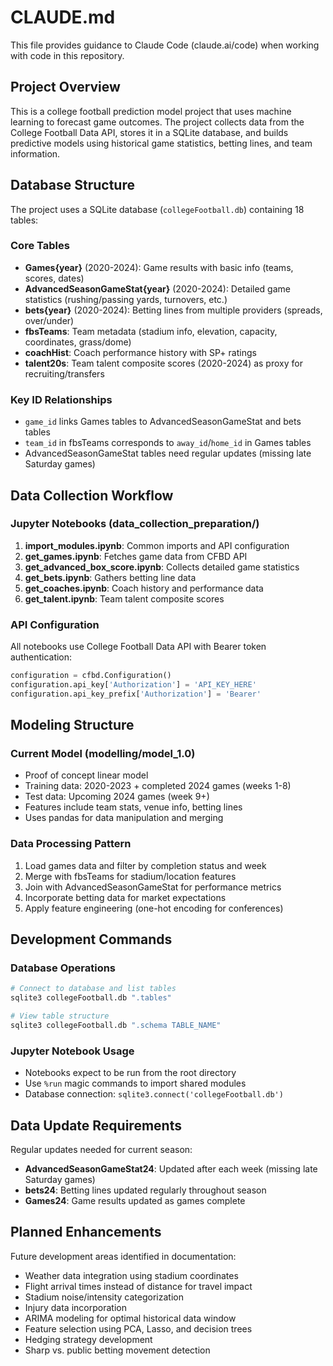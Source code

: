 # CLAUDE.md

This file provides guidance to Claude Code (claude.ai/code) when working with code in this repository.

## Project Overview

This is a college football prediction model project that uses machine learning to forecast game outcomes. The project collects data from the College Football Data API, stores it in a SQLite database, and builds predictive models using historical game statistics, betting lines, and team information.

## Database Structure

The project uses a SQLite database (`collegeFootball.db`) containing 18 tables:

### Core Tables
- **Games{year}** (2020-2024): Game results with basic info (teams, scores, dates)
- **AdvancedSeasonGameStat{year}** (2020-2024): Detailed game statistics (rushing/passing yards, turnovers, etc.)
- **bets{year}** (2020-2024): Betting lines from multiple providers (spreads, over/under)
- **fbsTeams**: Team metadata (stadium info, elevation, capacity, coordinates, grass/dome)
- **coachHist**: Coach performance history with SP+ ratings
- **talent20s**: Team talent composite scores (2020-2024) as proxy for recruiting/transfers

### Key ID Relationships
- `game_id` links Games tables to AdvancedSeasonGameStat and bets tables
- `team_id` in fbsTeams corresponds to `away_id`/`home_id` in Games tables
- AdvancedSeasonGameStat tables need regular updates (missing late Saturday games)

## Data Collection Workflow

### Jupyter Notebooks (data_collection_preparation/)
1. **import_modules.ipynb**: Common imports and API configuration
2. **get_games.ipynb**: Fetches game data from CFBD API
3. **get_advanced_box_score.ipynb**: Collects detailed game statistics
4. **get_bets.ipynb**: Gathers betting line data
5. **get_coaches.ipynb**: Coach history and performance data
6. **get_talent.ipynb**: Team talent composite scores

### API Configuration
All notebooks use College Football Data API with Bearer token authentication:
```python
configuration = cfbd.Configuration()
configuration.api_key['Authorization'] = 'API_KEY_HERE'
configuration.api_key_prefix['Authorization'] = 'Bearer'
```

## Modeling Structure

### Current Model (modelling/model_1.0)
- Proof of concept linear model
- Training data: 2020-2023 + completed 2024 games (weeks 1-8)
- Test data: Upcoming 2024 games (week 9+)
- Features include team stats, venue info, betting lines
- Uses pandas for data manipulation and merging

### Data Processing Pattern
1. Load games data and filter by completion status and week
2. Merge with fbsTeams for stadium/location features
3. Join with AdvancedSeasonGameStat for performance metrics
4. Incorporate betting data for market expectations
5. Apply feature engineering (one-hot encoding for conferences)

## Development Commands

### Database Operations
```bash
# Connect to database and list tables
sqlite3 collegeFootball.db ".tables"

# View table structure
sqlite3 collegeFootball.db ".schema TABLE_NAME"
```

### Jupyter Notebook Usage
- Notebooks expect to be run from the root directory
- Use `%run` magic commands to import shared modules
- Database connection: `sqlite3.connect('collegeFootball.db')`

## Data Update Requirements

Regular updates needed for current season:
- **AdvancedSeasonGameStat24**: Updated after each week (missing late Saturday games)
- **bets24**: Betting lines updated regularly throughout season
- **Games24**: Game results updated as games complete

## Planned Enhancements

Future development areas identified in documentation:
- Weather data integration using stadium coordinates
- Flight arrival times instead of distance for travel impact
- Stadium noise/intensity categorization
- Injury data incorporation
- ARIMA modeling for optimal historical data window
- Feature selection using PCA, Lasso, and decision trees
- Hedging strategy development
- Sharp vs. public betting movement detection
